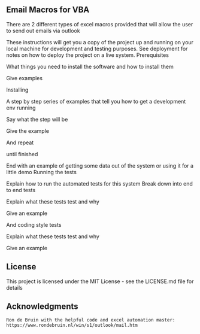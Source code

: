 ## Email Macros for VBA

There are 2 different types of excel macros provided that will allow the user to send out emails via outlook

These instructions will get you a copy of the project up and running on your local machine for development and testing purposes. See deployment for notes on how to deploy the project on a live system.
Prerequisites

What things you need to install the software and how to install them

Give examples

Installing

A step by step series of examples that tell you how to get a development env running

Say what the step will be

Give the example

And repeat

until finished

End with an example of getting some data out of the system or using it for a little demo
Running the tests

Explain how to run the automated tests for this system
Break down into end to end tests

Explain what these tests test and why

Give an example

And coding style tests

Explain what these tests test and why

Give an example

## License

This project is licensed under the MIT License - see the LICENSE.md file for details

## Acknowledgments
  
    Ron de Bruin with the helpful code and excel automation master:
    https://www.rondebruin.nl/win/s1/outlook/mail.htm
